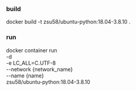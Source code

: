 ### build
docker build -t zsu58/ubuntu-python:18.04-3.8.10 .

### run
docker container run \
-d \
-e LC_ALL=C.UTF-8 \
--network {network_name} \
--name {name} \
zsu58/ubuntu-python:18.04-3.8.10